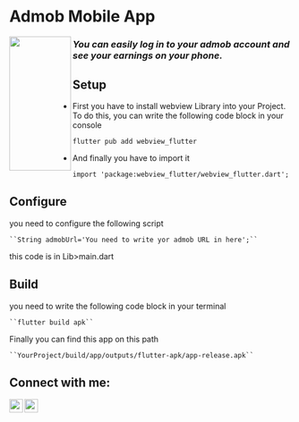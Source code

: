 # Admob Mobile App

<a><img src="https://user-images.githubusercontent.com/99355169/160075038-4e7e3dc5-3c50-4382-83d0-dba693fd4640.jpg" align="left" height="240" width="110" ></a>



### ***You can easily log in to your admob account and see your earnings on your phone.***



## Setup

- First you have to install webview Library into your Project. To do this, you can write the following code block in your console

    ``flutter pub add webview_flutter``
    
- And finally you have to import it

    ``import 'package:webview_flutter/webview_flutter.dart';``
    
## Configure

you need to configure the following script

    ``String admobUrl='You need to write yor admob URL in here';``

this code is in Lib>main.dart

## Build

you need to write the following code block in your terminal

    ``flutter build apk``

Finally you can find this app on this path

    ``YourProject/build/app/outputs/flutter-apk/app-release.apk``

## Connect with me:
<a href="https://www.linkedin.com/in/muhammed-akar-9a0036155/"><img src="https://raw.githubusercontent.com/rahuldkjain/github-profile-readme-generator/master/src/images/icons/Social/linked-in-alt.svg" align="left" height="24" width="24" ></a>
<a href="https://stackoverflow.com/users/15971548/muhammed-akar"><img src="https://raw.githubusercontent.com/rahuldkjain/github-profile-readme-generator/master/src/images/icons/Social/stack-overflow.svg" align="left" height="24" width="24" ></a>
